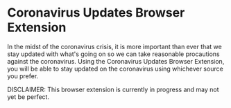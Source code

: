 # Coronavirus Updates Browser Extension

In the midst of the coronavirus crisis, it is more important than ever that we stay updated with what's going on so we can take reasonable procautions against the coronavirus. Using the Coronavirus Updates Browser Extension, you will be able to stay updated on the coronavirus using whichever source you prefer.

DISCLAIMER:
This browser extension is currently in progress and may not yet be perfect.
